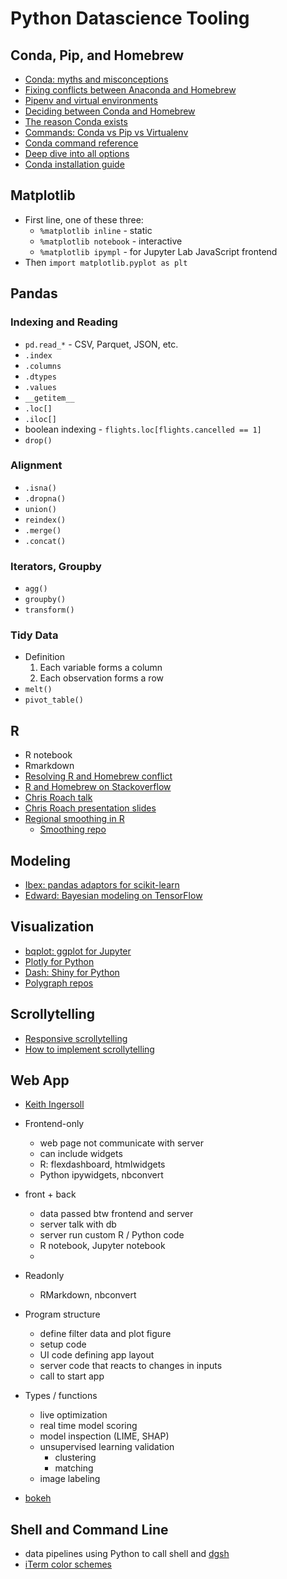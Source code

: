 # Python Datascience Tooling

## Conda, Pip, and Homebrew
* [Conda: myths and misconceptions](https://jakevdp.github.io/blog/2016/08/25/conda-myths-and-misconceptions/)
* [Fixing conflicts between Anaconda and Homebrew](https://hashrocket.com/blog/posts/keep-anaconda-from-constricting-your-homebrew-installs)
* [Pipenv and virtual environments](http://docs.python-guide.org/en/latest/dev/virtualenvs/)
* [Deciding between Conda and Homebrew](https://stackoverflow.com/questions/33541876/os-x-deciding-between-anaconda-and-homebrew-python-environments)
* [The reason Conda exists](http://technicaldiscovery.blogspot.com/2013/12/why-i-promote-conda.html)
* [Commands: Conda vs Pip vs Virtualenv](http://stuarteberg.github.io/conda-docs/_downloads/conda-pip-virtualenv-translator.html)
* [Conda command reference](https://conda.io/docs/commands.html)
* [Deep dive into all options](https://wilsonmar.github.io/python-install/)
* [Conda installation guide](https://conda.io/docs/user-guide/install/index.html#system-requirements)

## Matplotlib
* First line, one of these three:
    * `%matplotlib inline` - static
    * `%matplotlib notebook` - interactive
    * `%matplotlib ipympl` - for Jupyter Lab JavaScript frontend
* Then `import matplotlib.pyplot as plt`
## Pandas
### Indexing and Reading
* `pd.read_*` - CSV, Parquet, JSON, etc.
* `.index`
* `.columns`
* `.dtypes`
* `.values`
* `__getitem__`
* `.loc[]`
* `.iloc[]`
* boolean indexing - `flights.loc[flights.cancelled == 1]`
* `drop()`
### Alignment
* `.isna()`
* `.dropna()`
* `union()`
* `reindex()`
* `.merge()`
* `.concat()`
### Iterators, Groupby
* `agg()`
* `groupby()`
* `transform()`
### Tidy Data
* Definition
    1. Each variable forms a column
    2. Each observation forms a row
* `melt()`
* `pivot_table()`
## R
* R notebook
* Rmarkdown
* [Resolving R and Homebrew conflict](http://azaleasays.com/2014/08/25/homebrew-warnings-about-unbrewed-dylibs-installed-by-r/)
* [R and Homebrew on Stackoverflow](https://apple.stackexchange.com/questions/125853/homebrew-doctor-warnings-requesting-library-deletions)
* [Chris Roach talk](https://github.com/croach/pydata_nyc_2017)
* [Chris Roach presentation slides](https://github.com/croach/pydata_nyc_2017)
* [Regional smoothing in R](https://pudding.cool/process/regional_smoothing/)
    * [Smoothing repo](https://github.com/polygraph-cool/smoothing_tutorial)

## Modeling
* [Ibex: pandas adaptors for scikit-learn](http://ibex.readthedocs.io/en/latest/)
* [Edward: Bayesian modeling on TensorFlow](http://edwardlib.org/)

## Visualization
* [bqplot: ggplot for Jupyter](https://github.com/bloomberg/bqplot)
* [Plotly for Python](https://plot.ly/dash/workshop/graphing-tutorial)
* [Dash: Shiny for Python](https://plot.ly/dash/)
* [Polygraph repos](https://github.com/polygraph-cool)

## Scrollytelling
* [Responsive scrollytelling](https://pudding.cool/process/responsive-scrollytelling/)
* [How to implement scrollytelling](https://pudding.cool/process/how-to-implement-scrollytelling/)

## Web App
* [Keith Ingersoll](https://github.com/keithing?tab=repositories)
* Frontend-only
    * web page not communicate with server
    * can include widgets
    * R: flexdashboard, htmlwidgets
    * Python ipywidgets, nbconvert
* front + back
    * data passed btw frontend and server
    * server talk with db
    * server run custom R / Python code
    * R notebook, Jupyter notebook
    * 
* Readonly
    * RMarkdown, nbconvert

* Program structure
    * define filter data and plot figure
    * setup code
    * UI code defining app layout
    * server code that reacts to changes in inputs
    * call to start app
* Types / functions
    * live optimization
    * real time model scoring
    * model inspection (LIME, SHAP)
    * unsupervised learning validation
        * clustering
        * matching
    * image labeling
* [bokeh](https://bokeh.pydata.org/en/latest/docs/gallery.html#gallery)

## Shell and Command Line
* data pipelines using Python to call shell and [dgsh](https://github.com/dspinellis/dgsh)
* [iTerm color schemes](https://github.com/mbadolato/iTerm2-Color-Schemes)
